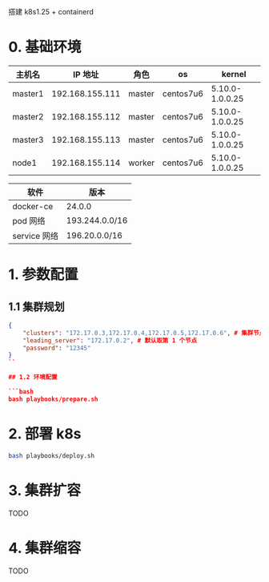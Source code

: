 搭建 k8s1.25 + containerd

# 0. 基础环境

| 主机名  | IP 地址         | 角色   | os        | kernel          |
| ------- | --------------- | ------ | --------- | --------------- |
| master1 | 192.168.155.111 | master | centos7u6 | 5.10.0-1.0.0.25 |
| master2 | 192.168.155.112 | master | centos7u6 | 5.10.0-1.0.0.25 |
| master3 | 192.168.155.113 | master | centos7u6 | 5.10.0-1.0.0.25 |
| node1   | 192.168.155.114 | worker | centos7u6 | 5.10.0-1.0.0.25 |

| 软件         | 版本           |
| ------------ | -------------- |
| docker-ce    | 24.0.0         |
| pod 网络     | 193.244.0.0/16 |
| service 网络 | 196.20.0.0/16  |

# 1. 参数配置

## 1.1 集群规划

````json
{
    "clusters": "172.17.0.3,172.17.0.4,172.17.0.5,172.17.0.6", # 集群节点，前三个为 master 节点, 其它的为 worker 节点
    "leading_server": "172.17.0.2", # 默认取第 1 个节点
    "password": "12345"
}
``

## 1.2 环境配置

```bash
bash playbooks/prepare.sh
````

# 2. 部署 k8s

```bash
bash playbooks/deploy.sh
```

# 3. 集群扩容

TODO

# 4. 集群缩容

TODO
